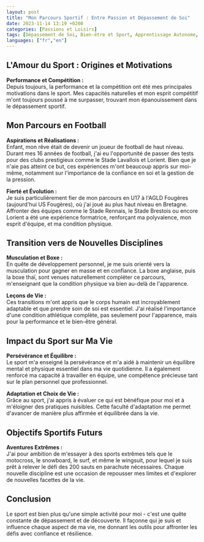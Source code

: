 ```yaml
---
layout: post
title: "Mon Parcours Sportif : Entre Passion et Dépassement de Soi"
date: 2023-11-14 13:19 +0200
categories: [Passions et Loisirs]
tags: [Dépassement de Soi, Bien-être et Sport, Apprentissage Autonome, Business Plan]
languages: ["fr","en"]
---
```


## L'Amour du Sport : Origines et Motivations

**Performance et Compétition :**  
Depuis toujours, la performance et la compétition ont été mes principales motivations dans le sport. Mes capacités naturelles et mon esprit compétitif m'ont toujours poussé à me surpasser, trouvant mon épanouissement dans le dépassement sportif.

## Mon Parcours en Football

**Aspirations et Réalisations :**  
Enfant, mon rêve était de devenir un joueur de football de haut niveau. Durant mes 16 années de football, j'ai eu l'opportunité de passer des tests pour des clubs prestigieux comme le Stade Lavallois et Lorient. Bien que je n'aie pas atteint ce but, ces expériences m'ont beaucoup appris sur moi-même, notamment sur l'importance de la confiance en soi et la gestion de la pression.

**Fierté et Évolution :**  
Je suis particulièrement fier de mon parcours en U17 à l'AGLD Fougères (aujourd'hui US Fougères), où j'ai joué au plus haut niveau en Bretagne. Affronter des équipes comme le Stade Rennais, le Stade Brestois ou encore Lorient a été une expérience formatrice, renforçant ma polyvalence, mon esprit d'équipe, et ma condition physique.

## Transition vers de Nouvelles Disciplines

**Musculation et Boxe :**  
En quête de développement personnel, je me suis orienté vers la musculation pour gagner en masse et en confiance. La boxe anglaise, puis la boxe thaï, sont venues naturellement compléter ce parcours, m'enseignant que la condition physique va bien au-delà de l'apparence.

**Leçons de Vie :**  
Ces transitions m'ont appris que le corps humain est incroyablement adaptable et que prendre soin de soi est essentiel. J'ai réalisé l'importance d'une condition athlétique complète, pas seulement pour l'apparence, mais pour la performance et le bien-être général.

## Impact du Sport sur Ma Vie

**Persévérance et Équilibre :**  
Le sport m'a enseigné la persévérance et m'a aidé à maintenir un équilibre mental et physique essentiel dans ma vie quotidienne. Il a également renforcé ma capacité à travailler en équipe, une compétence précieuse tant sur le plan personnel que professionnel.

**Adaptation et Choix de Vie :**  
Grâce au sport, j'ai appris à évaluer ce qui est bénéfique pour moi et à m'éloigner des pratiques nuisibles. Cette faculté d'adaptation me permet d'avancer de manière plus affirmée et équilibrée dans la vie.

## Objectifs Sportifs Futurs

**Aventures Extrêmes :**  
J'ai pour ambition de m'essayer à des sports extrêmes tels que le motocross, le snowboard, le surf, et même le wingsuit, pour lequel je suis prêt à relever le défi des 200 sauts en parachute nécessaires. Chaque nouvelle discipline est une occasion de repousser mes limites et d'explorer de nouvelles facettes de la vie.

## Conclusion

Le sport est bien plus qu'une simple activité pour moi - c'est une quête constante de dépassement et de découverte. Il façonne qui je suis et influence chaque aspect de ma vie, me donnant les outils pour affronter les défis avec confiance et résilience.

